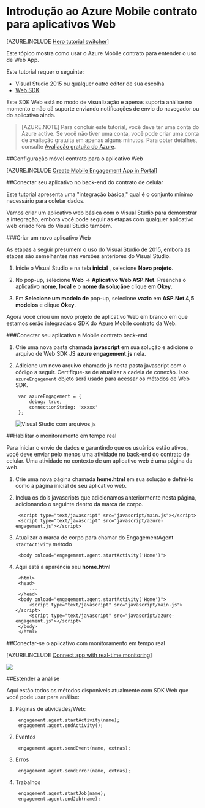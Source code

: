 <properties
    pageTitle="Introdução ao Azure Mobile contrato para aplicativos Web | Microsoft Azure"
    description="Saiba como usar o Azure Mobile contrato com notificações por push e análises Web Apps."
    services="mobile-engagement"
    documentationCenter="Mobile"
    authors="piyushjo"
    manager="erikre"
    editor="" />

<tags
    ms.service="mobile-engagement"
    ms.workload="mobile"
    ms.tgt_pltfrm="na"
    ms.devlang="js"
    ms.topic="hero-article"
    ms.date="06/01/2016"
    ms.author="piyushjo" />

# <a name="get-started-with-azure-mobile-engagement-for-web-apps"></a>Introdução ao Azure Mobile contrato para aplicativos Web

[AZURE.INCLUDE [Hero tutorial switcher](../../includes/mobile-engagement-hero-tutorial-switcher.md)]

Este tópico mostra como usar o Azure Mobile contrato para entender o uso de Web App.

Este tutorial requer o seguinte:

+ Visual Studio 2015 ou qualquer outro editor de sua escolha
+ [Web SDK](http://aka.ms/P7b453) 

Este SDK Web está no modo de visualização e apenas suporta análise no momento e não dá suporte enviando notificações de envio do navegador ou do aplicativo ainda. 

> [AZURE.NOTE] Para concluir este tutorial, você deve ter uma conta do Azure active. Se você não tiver uma conta, você pode criar uma conta de avaliação gratuita em apenas alguns minutos. Para obter detalhes, consulte [Avaliação gratuita do Azure](https://azure.microsoft.com/pricing/free-trial/?WT.mc_id=A0E0E5C02&amp;returnurl=http%3A%2F%2Fazure.microsoft.com%2Fen-us%2Fdocumentation%2Farticles%2Fmobile-engagement-web-app-get-started).

##<a name="setup-mobile-engagement-for-your-web-app"></a>Configuração móvel contrato para o aplicativo Web

[AZURE.INCLUDE [Create Mobile Engagement App in Portal](../../includes/mobile-engagement-create-app-in-portal-new.md)]

##<a id="connecting-app"></a>Conectar seu aplicativo no back-end do contrato de celular

Este tutorial apresenta uma "integração básica," qual é o conjunto mínimo necessário para coletar dados.

Vamos criar um aplicativo web básica com o Visual Studio para demonstrar a integração, embora você pode seguir as etapas com qualquer aplicativo web criado fora do Visual Studio também. 

###<a name="create-a-new-web-app"></a>Criar um novo aplicativo Web

As etapas a seguir presumem o uso do Visual Studio de 2015, embora as etapas são semelhantes nas versões anteriores do Visual Studio. 

1. Inicie o Visual Studio e na tela **inicial** , selecione **Novo projeto**.

2. No pop-up, selecione **Web** -> **Aplicativo Web ASP.Net**. Preencha o aplicativo **nome**, **local** e o **nome da solução**e clique em **Okey**.

3. Em **Selecione um modelo de** pop-up, selecione **vazio** em **ASP.Net 4,5 modelos** e clique **Okey**. 

Agora você criou um novo projeto de aplicativo Web em branco em que estamos serão integradas o SDK do Azure Mobile contrato da Web.

###<a name="connect-your-app-to-mobile-engagement-backend"></a>Conectar seu aplicativo a Mobile contrato back-end

1. Crie uma nova pasta chamada **javascript** em sua solução e adicione o arquivo de Web SDK JS **azure engagement.js** nela. 

2. Adicione um novo arquivo chamado **js** nesta pasta javascript com o código a seguir. Certifique-se de atualizar a cadeia de conexão. Isso `azureEngagement` objeto será usado para acessar os métodos de Web SDK. 

        var azureEngagement = {
            debug: true,
            connectionString: 'xxxxx'
        };

    ![Visual Studio com arquivos js][1]

##<a name="enable-real-time-monitoring"></a>Habilitar o monitoramento em tempo real

Para iniciar o envio de dados e garantindo que os usuários estão ativos, você deve enviar pelo menos uma atividade no back-end do contrato de celular. Uma atividade no contexto de um aplicativo web é uma página da web. 

1. Crie uma nova página chamada **home.html** em sua solução e defini-lo como a página inicial de seu aplicativo web. 
2. Inclua os dois javascripts que adicionamos anteriormente nesta página, adicionando o seguinte dentro da marca de corpo. 

        <script type="text/javascript" src="javascript/main.js"></script>
        <script type="text/javascript" src="javascript/azure-engagement.js"></script>

3. Atualizar a marca de corpo para chamar do EngagementAgent `startActivity` método
        
        <body onload="engagement.agent.startActivity('Home')">

4. Aqui está a aparência seu **home.html**
        
        <html>
        <head>
            ...
        </head>
        <body onload="engagement.agent.startActivity('Home')">
            <script type="text/javascript" src="javascript/main.js"></script>
            <script type="text/javascript" src="javascript/azure-engagement.js"></script>
        </body>
        </html>

##<a name="connect-app-with-real-time-monitoring"></a>Conectar-se o aplicativo com monitoramento em tempo real

[AZURE.INCLUDE [Connect app with real-time monitoring](../../includes/mobile-engagement-connect-app-with-monitor.md)]

![][2]

##<a name="extend-analytics"></a>Estender a análise

Aqui estão todos os métodos disponíveis atualmente com SDK Web que você pode usar para análise:

1. Páginas de atividades/Web:

        engagement.agent.startActivity(name);
        engagement.agent.endActivity();

2. Eventos
        
        engagement.agent.sendEvent(name, extras);

3. Erros

        engagement.agent.sendError(name, extras);

4. Trabalhos

        engagement.agent.startJob(name);
        engagement.agent.endJob(name);

<!-- Images. -->
[1]: ./media/mobile-engagement-web-app-get-started/visual-studio-solution-js.png
[2]: ./media/mobile-engagement-web-app-get-started/session.png

